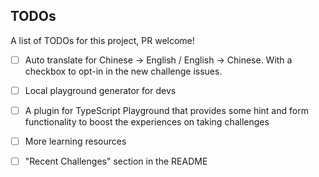 ## TODOs

A list of TODOs for this project, PR welcome!

- [ ] Auto translate for Chinese -> English / English -> Chinese. With a checkbox to opt-in in the new challenge issues.

- [ ] Local playground generator for devs

- [ ] A plugin for TypeScript Playground that provides some hint and form functionality to boost the experiences on taking challenges

- [ ] More learning resources

- [ ] "Recent Challenges" section in the README

